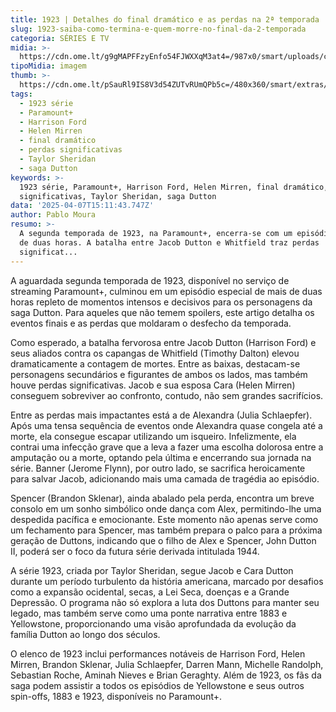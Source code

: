 ```yaml
---
title: 1923 | Detalhes do final dramático e as perdas na 2ª temporada
slug: 1923-saiba-como-termina-e-quem-morre-no-final-da-2-temporada
categoria: SÉRIES E TV
midia: >-
  https://cdn.ome.lt/g9gMAPFFzyEnfo54FJWXXqM3at4=/987x0/smart/uploads/conteudo/fotos/OMELETE_CAPA_-_2025-04-07T114207.708.png
tipoMidia: imagem
thumb: >-
  https://cdn.ome.lt/pSauRl9IS8V3d54ZUTvRUmQPb5c=/480x360/smart/extras/conteudos/omelete_THUMB_-_2025-04-07T114154.680.png
tags:
  - 1923 série
  - Paramount+
  - Harrison Ford
  - Helen Mirren
  - final dramático
  - perdas significativas
  - Taylor Sheridan
  - saga Dutton
keywords: >-
  1923 série, Paramount+, Harrison Ford, Helen Mirren, final dramático, perdas
  significativas, Taylor Sheridan, saga Dutton
data: '2025-04-07T15:11:43.747Z'
author: Pablo Moura
resumo: >-
  A segunda temporada de 1923, na Paramount+, encerra-se com um episódio intenso
  de duas horas. A batalha entre Jacob Dutton e Whitfield traz perdas
  significat...
---
```


A aguardada segunda temporada de 1923, disponível no serviço de streaming Paramount+, culminou em um episódio especial de mais de duas horas repleto de momentos intensos e decisivos para os personagens da saga Dutton. Para aqueles que não temem spoilers, este artigo detalha os eventos finais e as perdas que moldaram o desfecho da temporada.

Como esperado, a batalha fervorosa entre Jacob Dutton (Harrison Ford) e seus aliados contra os capangas de Whitfield (Timothy Dalton) elevou dramaticamente a contagem de mortes. Entre as baixas, destacam-se personagens secundários e figurantes de ambos os lados, mas também houve perdas significativas. Jacob e sua esposa Cara (Helen Mirren) conseguem sobreviver ao confronto, contudo, não sem grandes sacrifícios.

Entre as perdas mais impactantes está a de Alexandra (Julia Schlaepfer). Após uma tensa sequência de eventos onde Alexandra quase congela até a morte, ela consegue escapar utilizando um isqueiro. Infelizmente, ela contrai uma infecção grave que a leva a fazer uma escolha dolorosa entre a amputação ou a morte, optando pela última e encerrando sua jornada na série. Banner (Jerome Flynn), por outro lado, se sacrifica heroicamente para salvar Jacob, adicionando mais uma camada de tragédia ao episódio.

Spencer (Brandon Sklenar), ainda abalado pela perda, encontra um breve consolo em um sonho simbólico onde dança com Alex, permitindo-lhe uma despedida pacífica e emocionante. Este momento não apenas serve como um fechamento para Spencer, mas também prepara o palco para a próxima geração de Duttons, indicando que o filho de Alex e Spencer, John Dutton II, poderá ser o foco da futura série derivada intitulada 1944.

A série 1923, criada por Taylor Sheridan, segue Jacob e Cara Dutton durante um período turbulento da história americana, marcado por desafios como a expansão ocidental, secas, a Lei Seca, doenças e a Grande Depressão. O programa não só explora a luta dos Duttons para manter seu legado, mas também serve como uma ponte narrativa entre 1883 e Yellowstone, proporcionando uma visão aprofundada da evolução da família Dutton ao longo dos séculos.

O elenco de 1923 inclui performances notáveis de Harrison Ford, Helen Mirren, Brandon Sklenar, Julia Schlaepfer, Darren Mann, Michelle Randolph, Sebastian Roche, Aminah Nieves e Brian Geraghty. Além de 1923, os fãs da saga podem assistir a todos os episódios de Yellowstone e seus outros spin-offs, 1883 e 1923, disponíveis no Paramount+.
